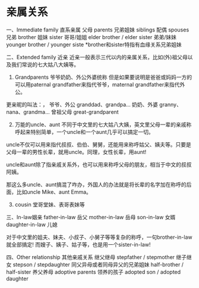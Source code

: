 # 亲属关系

一、Immediate family 直系亲属
父母 parents
兄弟姐妹 siblings
配偶 spouses
兄弟 brother
姐妹 sister
哥哥/姐姐 elder brother / elder sister
弟弟/妹妹 younger brother / younger siste
*brother和sister特指有血缘关系兄弟姐妹

二、Extended family 近亲
近亲一般表示三代以内的亲属关系，比如(外)祖父母以及我们常说的七大姑八大姨等。

1. Grandparents 爷爷奶奶、外公外婆统称
但是如果要说明是爸爸或妈妈一方的可以用paternal grandfather来指代爷爷，maternal grandfather来指代外公。

更亲昵的叫法：，
爷爷、外公 granddad、grandpa...
奶奶、外婆 granny、nana、grandma...
曾祖父母 great-grandparent

2. 万能的uncle、aunt
不同于中文里的七大姑八大姨，英文里父母一辈的亲戚称呼起来特别简单，一个uncle和一个aunt几乎可以搞定一切。

uncle不仅可以用来指代叔叔、伯伯、舅舅，还能用来称呼姑父、姨夫等。只要是父母一辈的男性长辈，就用uncle。同理，女性长辈，用aunt!

uncle和aunt除了指亲戚关系外，也可以用来称呼父母的朋友，相当于中文的叔叔阿姨。

那这么多uncle、aunt搞混了咋办，外国人的办法就是将长辈的名字加在称呼的后面，比如uncle Mike、aunt Emma。

3. cousin 堂哥堂妹、表哥表妹等

三、In-law姻亲
father-in-law 岳父
mother-in-law 岳母
son-in-law 女婿
daughter-in-law 儿媳

对于中文里的姐夫、妹夫、小叔子、小舅子等等复杂的称呼，一句brother-in-law就全部搞定! 而嫂子、姨子、姑子等，也是用一个sister-in-law!

四、Other relationship 其他亲戚关系
继父继母 stepfather / stepmother
继子继女 stepson / stepdaughter
同父异母或者同母异父的兄弟姐妹 half-brother / half-sister
养父养母 adoptive parents
领养的孩子 adopted son / adopted daughter
